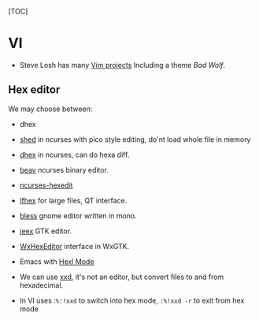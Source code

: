 <!--
.. description:
.. date:
.. slug: text_editors_notes
.. tags:
.. link:
.. book: mzlinux
.. title: Text Editors Notes
-->

[TOC]

# VI

-   Steve Losh has many [Vim projects](http://stevelosh.com/projects/)
    Including a theme _Bad Wolf_.

## Hex editor

We may choose between:
-   dhex
-   [shed](https://packages.debian.org/sid/shed)
    in ncurses with pico style editing, do'nt load whole file in
    memory
-   [dhex](https://packages.debian.org/sid/dhex)
    in ncurses, can do hexa diff.
-   [beav](https://packages.debian.org/sid/beav)
    ncurses binary editor.
-   [ncurses-hexedit](
    https://packages.debian.org/buster/ncurses-hexedit)
-   [lfhex](https://packages.debian.org/sid/lfhex)
    for large files, QT interface.
-   [bless](https://packages.debian.org/sid/bless)
    gnome editor written in mono.
-   [jeex](https://packages.debian.org/sid/jeex)
    GTK editor.
-   [WxHexEditor](https://packages.debian.org/sid/wxhexeditor)
    interface in WxGTK.


-   Emacs with [Hexl Mode](https://www.emacswiki.org/emacs/HexlMode)
-   We can use [xxd](https://packages.debian.org/sid/xxd), it's not an
    editor, but convert files to and from hexadecimal.
-   In VI uses :`%:!xxd` to switch into hex mode,
    `:%!xxd -r` to exit from hex mode
